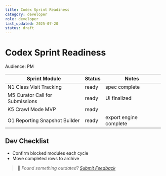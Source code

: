 ```yaml
---
title: Codex Sprint Readiness
category: developer
role: developer
last_updated: 2025-07-20
status: draft
---
```

# Codex Sprint Readiness

Audience: PM

| Sprint Module | Status | Notes |
|--------------|--------|-------|
| N1 Class Visit Tracking | ready | spec complete |
| M5 Curator Call for Submissions | ready | UI finalized |
| K5 Crawl Mode MVP | ready |  |
| O1 Reporting Snapshot Builder | ready | export engine complete |

## Dev Checklist
- Confirm blocked modules each cycle
- Move completed rows to archive

> 💬 *Found something outdated? [Submit Feedback](feedback.md)*
